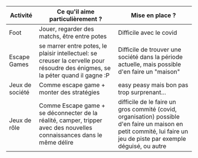 
| Activité | Ce qu'il aime particulièrement ? | Mise en place ?
| -- | -- | -- |
| Foot | Jouer, regarder des matchs, être entre potes | Difficile avec le covid |
| Escape Games | se marrer entre potes, le plaisir intellectuel: se creuser la cervelle pour résoudre des énigmes, se la péter quand il gagne :P | Difficile de trouver une société dans la période actuelle, mais possible d'en faire un "maison" |
| Jeux de société | Comme escape game + monter des stratégies | easy peasy mais bon pas trop surprenant... |
| Jeux de rôle | Comme Escape game + se déconnecter de la réalité, camper, tripper avec des nouvelles connaissances dans le même délire | difficile de le faire un gros commité (covid, organisation) possible d'en faire un maison en petit commité, lui faire un jeu de piste par exemple déguisé, ou autre |

<!--stackedit_data:
eyJoaXN0b3J5IjpbMTQxODEwNDE2N119
-->